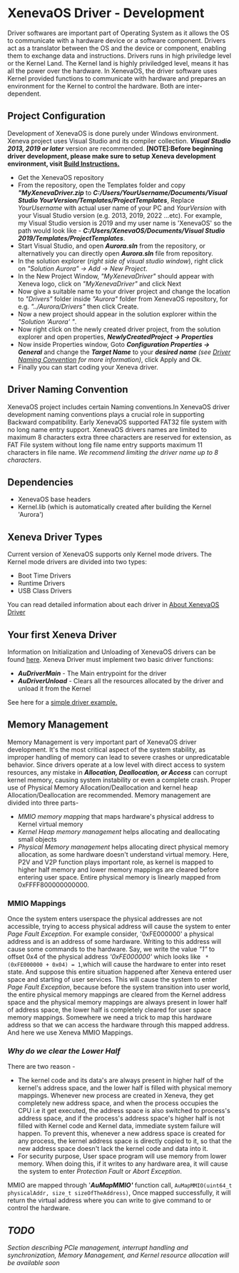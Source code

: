 # XenevaOS Driver - Development

Driver softwares are important part of Operating System as it allows the OS to communicate with a hardware device or a software component. Drivers act as a translator between the OS and the device or component, enabling them to exchange data and instructions. Drivers runs in high priviledge level or the Kernel Land. The Kernel land is highly priviledged level, means it has all the power over the hardware. In XenevaOS, the driver software uses Kernel provided functions to communicate with hardware and prepares an environment for the Kernel to control the hardware. Both are inter-dependent.

## Project Configuration
Development of XenevaOS is done purely under Windows environment. Xeneva project uses Visual Studio and its compiler collection. ***Visual Studio 2013, 2019 or later*** version are recommended. **[NOTE]:Before beginning driver development, please make sure to setup Xeneva development environment, visit [Build Instructions.](../BuildInstructions.md)**<br>
- Get the XenevaOS repository
- From the repository, open the Templates folder and copy ***"MyXenevaDriver.zip*** to ***C:/Users/YourUsername/Documents/Visual Studio YourVersion/Templates/ProjectTemplates***, Replace _YourUsername_ with actual user name of your PC and _YourVersion_ with your Visual Studio version (e.g. 2013, 2019, 2022 ...etc). For example, my Visual Studio version is 2019 and my user name is 'XenevaOS' so the path would look like - ***C:/Users/XenevaOS/Documents/Visual Studio 2019/Templates/ProjectTemplates***.
- Start Visual Studio, and open ***Aurora.sln*** from the repository, or alternatively you can directly open ***Aurora.sln*** file from repository.
- In the solution explorer (_right side of visual studio window_), right click on _"Solution Aurora" -> Add -> New Project_.
- In the New Project Window, _"MyXenevaDriver"_ should appear with Xeneva logo, click on _"MyXenevaDriver"_ and click Next
- Now give a suitable name to your driver project and change the location to _"Drivers"_ folder inside _"Aurora"_ folder from XenevaOS repository, for e.g. _"../Aurora/Drivers"_ then click Create.
- Now a new project should appear in the solution explorer within the _"Solution 'Aurora' "_.
- Now right click on the newly created driver project, from the solution explorer and open properties, ***NewlyCreatedProject -> Properties***
- Now inside Properties window, Goto ***Configuration Properties -> General*** and change the ***Target Name*** to your ***desired name*** _(see [Driver Naming Convention](#driver-naming-convention) for more information)_, click Apply and Ok.
- Finally you can start coding your Xeneva driver.

## Driver Naming Convention
XenevaOS project includes certain Naming conventions.In XenevaOS driver development naming conventions plays a crucial role in supporting Backward compatibility. Early XenevaOS supported FAT32 file system with no long name entry support. XenevaOS drivers names are limited to maximum 8 characters extra three characters are reserved for extension, as FAT File system without long file name entry supports maximum 11 characters in file name. _We recommend limiting the driver name up to 8 characters_.

## Dependencies
- XenevaOS base headers 
- Kernel.lib (which is automatically created after building the Kernel 'Aurora')

## Xeneva Driver Types
Current version of XenevaOS supports only Kernel mode drivers. The Kernel mode drivers are divided into two types:
- Boot Time Drivers 
- Runtime Drivers
- USB Class Drivers

You can read detailed information about each driver in [About XenevaOS Driver](../Kernel/Drivers.md)

## Your first Xeneva Driver
Information on Initialization and Unloading of XenevaOS drivers can be found [here](../Kernel/Drivers.md#initialization). Xeneva Driver must implement two basic driver functions:
- ***AuDriverMain*** - The Main entrypoint for the driver
- ***AuDriverUnload*** - Clears all the resources allocated by the driver and unload it from the Kernel

See here for a [simple driver example.](../Kernel/Drivers.md#initialization)

## Memory Management
Memory Management is very important part of XenevaOS driver development. It's the most critical aspect of the system stability, as improper handling of memory can lead to severe crashes or unpredicatable behavior. Since drivers operate at a low level with direct access to system resources, any mistake in ___Allocation, Deallocation, or Access___ can corrupt kernel memory, causing system instability or even a complete crash. Proper use of Physical Memory Allocation/Deallocation and kernel heap Allocation/Deallocation are recommended. Memory management are divided into three parts-
- _MMIO memory mapping_ that maps hardware's physical address to Kernel virtual memory
- _Kernel Heap memory management_ helps allocating and deallocating small objects
- _Physical Memory management_ helps allocating direct physical memory allocation, as some hardware doesn't understand virtual memory. Here, P2V and V2P function plays important role, as kernel is mapped to higher half memory and lower memory mappings are cleared before entering user space. Entire physical memory is linearly mapped from 0xFFFF800000000000.

### MMIO Mappings
Once the system enters userspace the physical addresses are not accessible, trying to access physical address will cause the system to enter _Page Fault Exception_. For example consider, '0xFE000000' a physical address and is an address of some hardware. Writing to this address will cause some commands to the hardware. Say, we write the value _"1"_ to offset 0x4 of the physical address _'0xFE000000'_ which looks like ``` *(0xFE000000 + 0x04) = 1```,which will cause the hardware to enter into reset state. And suppose this entire situation happened after Xeneva entered user space and starting of user services. This will cause the system to enter _Page Fault Exception_, because before the system transition into user world, the entire physical memory mappings are cleared from the Kernel address space and the physical memory mappings are always present in lower half of address space, the lower half is completely cleared for user space memory mappings. Somewhere we need a trick to map this hardware address so that we can access the hardware through this mapped address. And here we use Xeneva MMIO Mappings.

### _Why do we clear the Lower Half_
There are two reason - 
- The kernel code and its data's are always present in higher half of the kernel's address space, and the lower half is filled with physical memory mappings. Whenever new process are created in Xeneva, they get completely new address space, and when the process occupies the CPU i.e it get executed, the address space is also switched to process's address space, and if the process's address space's higher half is not filled with Kernel code and Kernel data, immediate system failure will happen. To prevent this, whenever a new address space is created for any process, the kernel address space is directly copied to it, so that the new address space doesn't lack the kernel code and data into it.
- For security purpose, User space program will use memory from lower memory. When doing this, if it writes to any hardware area, it will cause the system to enter _Protection Fault_ or _Abort Exception_.

MMIO are mapped through '___AuMapMMIO'___  function call, ```AuMapMMIO(uint64_t physicalAddr, size_t sizeOfTheAddress)```, Once mapped successfully, it will return the virtual address where you can write to give command to or control the hardware.



## ***TODO***
_Section describing PCIe management, interrupt handling and synchronization, Memory Management, and Kernel resource allocation will be available soon_



